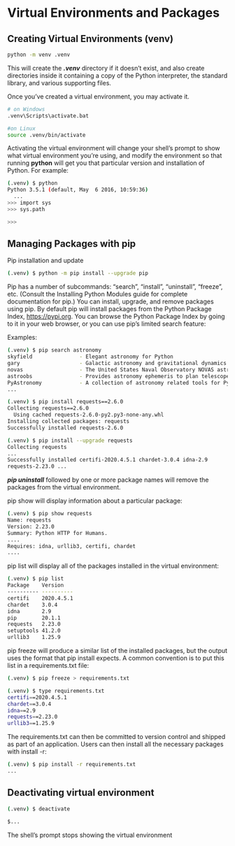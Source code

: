 # Virtual Environments and Packages

## Creating Virtual Environments (venv)

```bash
python -m venv .venv
```

This will create the ***.venv*** directory if it doesn’t exist, and also create directories inside it containing a copy of the Python interpreter, the standard library, and various supporting files.

Once you’ve created a virtual environment, you may activate it.

```bash
# on Windows
.venv\Scripts\activate.bat

#on Linux
source .venv/bin/activate
```

Activating the virtual environment will change your shell’s prompt to show what virtual environment you’re using, and modify the environment so that running **python** will get you that particular version and installation of Python. For example:

```bash
(.venv) $ python
Python 3.5.1 (default, May  6 2016, 10:59:36)
  ...
>>> import sys
>>> sys.path

>>>
```
## Managing Packages with pip

Pip installation and update

```bash
(.venv) $ python -m pip install --upgrade pip
```

Pip has a number of subcommands: “search”, “install”, “uninstall”, “freeze”, etc. (Consult the Installing Python Modules guide for complete documentation for pip.) You can install, upgrade, and remove packages using pip. By default pip will install packages from the Python Package Index, <https://pypi.org>. You can browse the Python Package Index by going to it in your web browser, or you can use pip’s limited search feature:

Examples:

```bash
(.venv) $ pip search astronomy
skyfield               - Elegant astronomy for Python
gary                   - Galactic astronomy and gravitational dynamics.
novas                  - The United States Naval Observatory NOVAS astronomy library
astroobs               - Provides astronomy ephemeris to plan telescope observations
PyAstronomy            - A collection of astronomy related tools for Python.
...

(.venv) $ pip install requests==2.6.0
Collecting requests==2.6.0
  Using cached requests-2.6.0-py2.py3-none-any.whl
Installing collected packages: requests
Successfully installed requests-2.6.0

(.venv) $ pip install --upgrade requests
Collecting requests
...
Successfully installed certifi-2020.4.5.1 chardet-3.0.4 idna-2.9
requests-2.23.0 ...
```

***pip uninstall*** followed by one or more package names will remove the packages from the virtual environment.

pip show will display information about a particular package:

```bash
(.venv) $ pip show requests
Name: requests
Version: 2.23.0
Summary: Python HTTP for Humans.
....
Requires: idna, urllib3, certifi, chardet
....
```

pip list will display all of the packages installed in the virtual environment:

```bash
(.venv) $ pip list
Package    Version
---------- ----------
certifi    2020.4.5.1
chardet    3.0.4
idna       2.9
pip        20.1.1
requests   2.23.0
setuptools 41.2.0
urllib3    1.25.9
```

pip freeze will produce a similar list of the installed packages, but the output uses the format that pip install expects. A common convention is to put this list in a requirements.txt file:

```bash
(.venv) $ pip freeze > requirements.txt

(.venv) $ type requirements.txt
certifi==2020.4.5.1
chardet==3.0.4
idna==2.9
requests==2.23.0
urllib3==1.25.9
```

The requirements.txt can then be committed to version control and shipped as part of an application. Users can then install all the necessary packages with install -r:

```bash
(.venv) $ pip install -r requirements.txt
...
```

## Deactivating virtual environment

```bash
(.venv) $ deactivate

$...
```

The shell’s prompt stops showing the virtual environment

